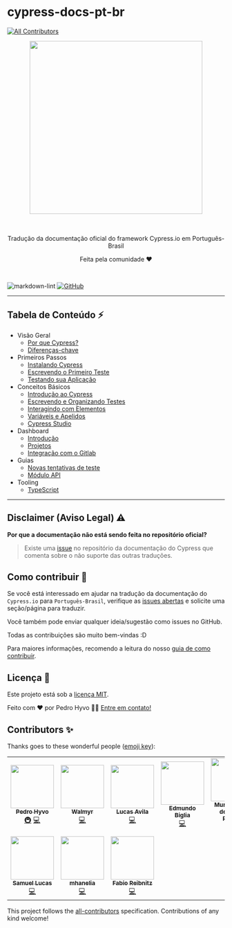 # cypress-docs-pt-br

<!-- ALL-CONTRIBUTORS-BADGE:START - Do not remove or modify this section -->
[![All Contributors](https://img.shields.io/badge/all_contributors-10-orange.svg?style=flat-square)](#contributors-)
<!-- ALL-CONTRIBUTORS-BADGE:END -->

<div align="center">
  <div>
    <img 
    src="https://cloud.githubusercontent.com/assets/1268976/20607953/d7ae489c-b24a-11e6-9cc4-91c6c74c5e88.png"
    width="400"
    />
  </div>
  <br/>
  <br/>
	</a>
  <p>Tradução da documentação oficial do framework Cypress.io em Português-Brasil</p>
  <p>Feita pela comunidade ❤️ </p>
</div>
<br/>

![markdown-lint](https://github.com/pedrohyvo/cypress-docs-pt-br/workflows/markdown-lint/badge.svg?branch=master)
[![GitHub](https://img.shields.io/github/license/pedrohyvo/cypress-docs-pt-br)](https://github.com/pedrohyvo/cypress-docs-pt-br/edit/master/LICENSE)

---

## **Tabela de Conteúdo** ⚡

- Visão Geral
    - [Por que Cypress?](pages/overview/why-cypress.md)
    - [Diferenças-chave](pages/overview/key-differences.md)
- Primeiros Passos
    - [Instalando Cypress](pages/getting-started/installing-cypress.md)
    - [Escrevendo o Primeiro Teste](pages/getting-started/writing-your-first-test.md)
    - [Testando sua Aplicação](pages/getting-started/testing-your-app.md)
- Conceitos Básicos
    - [Introdução ao Cypress](pages/core-concepts/writing-and-organizing-tests.md)
    - [Escrevendo e Organizando Testes](pages/core-concepts/writing-and-organizing-tests.md)
    - [Interagindo com Elementos](pages/core-concepts/interacting-with-elements.md)
    - [Variáveis e Apelidos](pages/core-concepts/variables-and-aliases.md)
    - [Cypress Studio](pages/core-concepts/cypress-studio.md)
- Dashboard
    - [Introdução](pages/dashboard/introduction.md)
    - [Projetos](pages/dashboard/projects.md)
    - [Integração com o Gitlab](pages/dashboard/gitlab-integration.md)
- Guias
    - [Novas tentativas de teste](pages/guides/test-retries.md)
    - [Módulo API](pages/guides/module-api.md)
- Tooling
    - [TypeScript](pages/tooling/typescript.md)

---

## Disclaimer (Aviso Legal) ⚠️

**Por que a documentação não está sendo feita no repositório oficial?**

> Existe uma [issue](https://github.com/cypress-io/cypress-documentation/issues/3084) no
> repositório da documentação do Cypress que comenta sobre o não suporte das outras traduções.

## Como contribuir 🤝

Se você está interessado em ajudar na tradução da documentação do `Cypress.io`
para `Português-Brasil`, verifique as
[issues abertas](https://github.com/pedrohyvo/cypress-docs-pt-br/issues) e
solicite uma seção/página para traduzir.

Você também pode enviar qualquer ideia/sugestão como issues no GitHub.

Todas as contribuições são muito bem-vindas :D

Para maiores informações, recomendo a leitura do nosso [guia de como contribuir](CONTRIBUTING.md).

## Licença 📝

Este projeto está sob a [licença MIT](LICENSE).

Feito com ❤️ por Pedro Hyvo 👋🏽 [Entre em contato!](https://www.linkedin.com/in/pedrohyvo/)

## Contributors ✨

Thanks goes to these wonderful people ([emoji key](https://allcontributors.org/docs/en/emoji-key)):

<!-- ALL-CONTRIBUTORS-LIST:START - Do not remove or modify this section -->
<!-- prettier-ignore-start -->
<!-- markdownlint-disable -->
<table>
  <tr>
    <td align="center"><a href="https://www.linkedin.com/in/pedrohyvo/"><img src="https://avatars.githubusercontent.com/u/15241188?v=4?s=100" width="100px;" alt=""/><br /><sub><b>Pedro Hyvo</b></sub></a><br /><a href="#infra-pedrohyvo" title="Infrastructure (Hosting, Build-Tools, etc)">🚇</a> <a href="https://github.com/pedrohyvo/cypress-docs-pt-br/commits?author=pedrohyvo" title="Code">💻</a></td>
    <td align="center"><a href="https://walmyr.dev"><img src="https://avatars.githubusercontent.com/u/2768415?v=4?s=100" width="100px;" alt=""/><br /><sub><b>Walmyr</b></sub></a><br /><a href="https://github.com/pedrohyvo/cypress-docs-pt-br/commits?author=wlsf82" title="Code">💻</a></td>
    <td align="center"><a href="https://github.com/lucastfa-toptal"><img src="https://avatars.githubusercontent.com/u/69941309?v=4?s=100" width="100px;" alt=""/><br /><sub><b>Lucas Avila</b></sub></a><br /><a href="https://github.com/pedrohyvo/cypress-docs-pt-br/commits?author=lucastfa-toptal" title="Code">💻</a></td>
    <td align="center"><a href="https://github.com/edmundobiglia"><img src="https://avatars.githubusercontent.com/u/53831919?v=4?s=100" width="100px;" alt=""/><br /><sub><b>Edmundo Biglia</b></sub></a><br /><a href="https://github.com/pedrohyvo/cypress-docs-pt-br/commits?author=edmundobiglia" title="Code">💻</a></td>
    <td align="center"><a href="https://www.linkedin.com/in/murillowelsi/"><img src="https://avatars.githubusercontent.com/u/25549745?v=4?s=100" width="100px;" alt=""/><br /><sub><b>Murillo Welsi de Souza Pereira</b></sub></a><br /><a href="https://github.com/pedrohyvo/cypress-docs-pt-br/commits?author=murillowelsi" title="Code">💻</a></td>
    <td align="center"><a href="https://github.com/rafaabc"><img src="https://avatars.githubusercontent.com/u/42503318?v=4?s=100" width="100px;" alt=""/><br /><sub><b>rafaabc</b></sub></a><br /><a href="https://github.com/pedrohyvo/cypress-docs-pt-br/commits?author=rafaabc" title="Code">💻</a></td>
    <td align="center"><a href="https://github.com/driuzzo"><img src="https://avatars.githubusercontent.com/u/16465816?v=4?s=100" width="100px;" alt=""/><br /><sub><b>Adriano Driuzzo</b></sub></a><br /><a href="https://github.com/pedrohyvo/cypress-docs-pt-br/commits?author=driuzzo" title="Code">💻</a></td>
  </tr>
  <tr>
    <td align="center"><a href="http://youtube.com/c/Agilizei"><img src="https://avatars.githubusercontent.com/u/11819736?v=4?s=100" width="100px;" alt=""/><br /><sub><b>Samuel Lucas</b></sub></a><br /><a href="https://github.com/pedrohyvo/cypress-docs-pt-br/commits?author=samlucax" title="Code">💻</a></td>
    <td align="center"><a href="https://github.com/mhanelia"><img src="https://avatars.githubusercontent.com/u/8427316?v=4?s=100" width="100px;" alt=""/><br /><sub><b>mhanelia</b></sub></a><br /><a href="https://github.com/pedrohyvo/cypress-docs-pt-br/commits?author=mhanelia" title="Code">💻</a></td>
    <td align="center"><a href="https://github.com/fsreibnitz"><img src="https://avatars.githubusercontent.com/u/13247837?v=4?s=100" width="100px;" alt=""/><br /><sub><b>Fabio Reibnitz</b></sub></a><br /><a href="https://github.com/pedrohyvo/cypress-docs-pt-br/commits?author=fsreibnitz" title="Code">💻</a></td>
  </tr>
</table>

<!-- markdownlint-restore -->
<!-- prettier-ignore-end -->

<!-- ALL-CONTRIBUTORS-LIST:END -->
<!-- markdownlint-disable -->

This project follows the [all-contributors](https://github.com/all-contributors/all-contributors) specification. Contributions of any kind welcome!

<!-- markdownlint-restore -->
